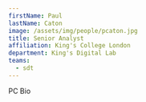 ```yaml
---
firstName: Paul
lastName: Caton
image: /assets/img/people/pcaton.jpg
title: Senior Analyst
affiliation: King's College London
department: King's Digital Lab
teams:
  - sdt
---
```

PC Bio


